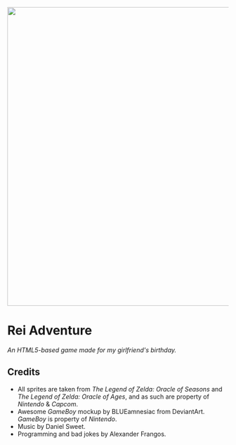 <p align="center"><img src="https://xanderfrangos.com/media/previews/rei-adventure.jpg" width="680" /></p>

# Rei Adventure
*An HTML5-based game made for my girlfriend's birthday.* 

## Credits

 - All sprites are taken from *The Legend of Zelda: Oracle of Seasons*
   and *The Legend of Zelda: Oracle of Ages*, and as such are property of *Nintendo* &
   *Capcom*. 
 - Awesome *GameBoy* mockup by BLUEamnesiac from DeviantArt. *GameBoy* is property of *Nintendo*.
 - Music by Daniel Sweet.
 - Programming and bad jokes by Alexander Frangos.
